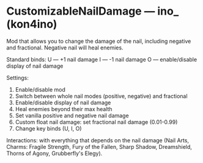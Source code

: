 # CustomizableNailDamage — ino_ (kon4ino)

Mod that allows you to change the damage of the nail, including negative and fractional.
Negative nail will heal enemies.

Standard binds:
U — +1 nail damage
I — -1 nail damage
O — enable/disable display of nail damage

Settings:
1. Enable/disable mod
2. Switch between whole nail modes (positive, negative) and fractional
3. Enable/disable display of nail damage
4. Heal enemies beyond their max health
5. Set vanilla positive and negative nail damage
6. Custom float nail damage: set fractional nail damage (0.01-0.99)
7. Change key binds (U, I, O)

Interactions: with everything that depends on the nail damage (Nail Arts, Charms: Fragile Strength, Fury of the Fallen, Sharp Shadow, Dreamshield, Thorns of Agony, Grubberfly's Elegy).